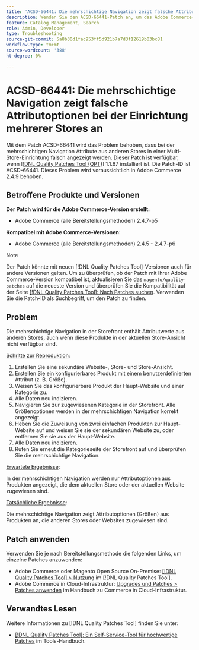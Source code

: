 ```yaml
---
title: 'ACSD-66441: Die mehrschichtige Navigation zeigt falsche Attributoptionen bei der Einrichtung mehrerer Stores an'
description: Wenden Sie den ACSD-66441-Patch an, um das Adobe Commerce-Problem zu beheben, bei dem in der mehrschichtigen Navigation Attribute aus anderen Stores in einer Multi-Store-Einrichtung falsch angezeigt werden.
feature: Catalog Management, Search
role: Admin, Developer
type: Troubleshooting
source-git-commit: 5a8b30d1fac953ff5d921b7a7d3f12619b03bc81
workflow-type: tm+mt
source-wordcount: '388'
ht-degree: 0%

---
```



# ACSD-66441: Die mehrschichtige Navigation zeigt falsche Attributoptionen bei der Einrichtung mehrerer Stores an

Mit dem Patch ACSD-66441 wird das Problem behoben, dass bei der mehrschichtigen Navigation Attribute aus anderen Stores in einer Multi-Store-Einrichtung falsch angezeigt werden. Dieser Patch ist verfügbar, wenn [[!DNL Quality Patches Tool (QPT)]](/help/tools/quality-patches-tool/quality-patches-tool-to-self-serve-quality-patches.md) 1.1.67 installiert ist. Die Patch-ID ist ACSD-66441. Dieses Problem wird voraussichtlich in Adobe Commerce 2.4.9 behoben.

## Betroffene Produkte und Versionen

**Der Patch wird für die Adobe Commerce-Version erstellt:**

* Adobe Commerce (alle Bereitstellungsmethoden) 2.4.7-p5

**Kompatibel mit Adobe Commerce-Versionen:**

* Adobe Commerce (alle Bereitstellungsmethoden) 2.4.5 - 2.4.7-p6

>[!NOTE]
>
>Der Patch könnte mit neuen [!DNL Quality Patches Tool]-Versionen auch für andere Versionen gelten. Um zu überprüfen, ob der Patch mit Ihrer Adobe Commerce-Version kompatibel ist, aktualisieren Sie das `magento/quality-patches` auf die neueste Version und überprüfen Sie die Kompatibilität auf der Seite [[!DNL Quality Patches Tool]: Nach Patches suchen](https://experienceleague.adobe.com/tools/commerce-quality-patches/index.html?lang=de). Verwenden Sie die Patch-ID als Suchbegriff, um den Patch zu finden.

## Problem

Die mehrschichtige Navigation in der Storefront enthält Attributwerte aus anderen Stores, auch wenn diese Produkte in der aktuellen Store-Ansicht nicht verfügbar sind.

<u>Schritte zur Reproduktion</u>:

1. Erstellen Sie eine sekundäre Website-, Store- und Store-Ansicht.
1. Erstellen Sie ein konfigurierbares Produkt mit einem benutzerdefinierten Attribut (z. B. Größe).
1. Weisen Sie das konfigurierbare Produkt der Haupt-Website und einer Kategorie zu.
1. Alle Daten neu indizieren.
1. Navigieren Sie zur zugewiesenen Kategorie in der Storefront. Alle Größenoptionen werden in der mehrschichtigen Navigation korrekt angezeigt.
1. Heben Sie die Zuweisung von zwei einfachen Produkten zur Haupt-Website auf und weisen Sie sie der sekundären Website zu, oder entfernen Sie sie aus der Haupt-Website.
1. Alle Daten neu indizieren.
1. Rufen Sie erneut die Kategorieseite der Storefront auf und überprüfen Sie die mehrschichtige Navigation.

<u>Erwartete Ergebnisse</u>:

In der mehrschichtigen Navigation werden nur Attributoptionen aus Produkten angezeigt, die dem aktuellen Store oder der aktuellen Website zugewiesen sind.

<u>Tatsächliche Ergebnisse</u>:

Die mehrschichtige Navigation zeigt Attributoptionen (Größen) aus Produkten an, die anderen Stores oder Websites zugewiesen sind.

## Patch anwenden

Verwenden Sie je nach Bereitstellungsmethode die folgenden Links, um einzelne Patches anzuwenden:

* Adobe Commerce oder Magento Open Source On-Premise: [[!DNL Quality Patches Tool] > Nutzung](/help/tools/quality-patches-tool/usage.md) im [!DNL Quality Patches Tool].
* Adobe Commerce in Cloud-Infrastruktur: [Upgrades und Patches > Patches anwenden](https://experienceleague.adobe.com/docs/commerce-cloud-service/user-guide/develop/upgrade/apply-patches.html?lang=de) im Handbuch zu Commerce in Cloud-Infrastruktur.

## Verwandtes Lesen

Weitere Informationen zu [!DNL Quality Patches Tool] finden Sie unter:

* [[!DNL Quality Patches Tool]: Ein Self-Service-Tool für hochwertige Patches](/help/tools/quality-patches-tool/quality-patches-tool-to-self-serve-quality-patches.md) im Tools-Handbuch.
